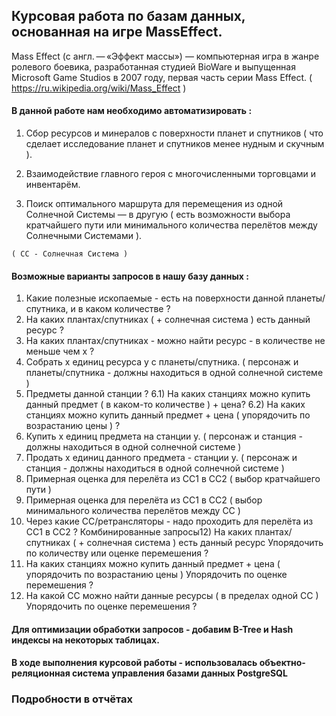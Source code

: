 <h2> Курсовая работа по базам данных, основанная на игре MassEffect. </h2>

Mass Effect (с англ. — «Эффект массы») — компьютерная игра в жанре ролевого боевика, разработанная студией BioWare и выпущенная Microsoft Game Studios в 2007 году, первая часть серии Mass Effect. ( https://ru.wikipedia.org/wiki/Mass_Effect )

<h4> В данной работе нам необходимо автоматизировать : </h4>

  1) Сбор ресурсов и минералов с поверхности планет и спутников ( что сделает исследование планет и спутников менее нудным и  скучным ). 
 
  2) Взаимодействие главного героя с многочисленными торговцами и инвентарём.
  
  3) Поиск оптимального маршрута для перемещения из одной Солнечной Системы — в другую ( есть возможности выбора кратчайшего пути или минимального количества перелётов между Солнечными Системами ).
  
    ( СС - Солнечная Система )
  
<h4>  Возможные варианты запросов в нашу базу данных : </h4>
  
  1) Какие полезные ископаемые - есть на поверхности данной
планеты/спутника, и в каком количестве ?
2) На каких плантах/спутниках ( + солнечная система ) есть данный ресурс ?
3) На каких плантах/спутниках - можно найти ресурс - в количестве не меньше
чем х ?
4) Собрать х единиц ресурса y с планеты/спутника. ( персонаж и
планеты/спутника - должны находиться в одной солнечной системе )
5) Предметы данной станции ?
6.1) На каких станциях можно купить данный предмет ( в каком-то
количестве ) + цена?
6.2) На каких станциях можно купить данный предмет + цена ( упорядочить по
возрастанию цены ) ?
7) Купить х единиц предмета на станции y.
( персонаж и станция - должны находиться в одной солнечной системе )
8) Продать х единиц данного предмета - станции y.
( персонаж и станция - должны находиться в одной солнечной системе )
9) Примерная оценка для перелёта из СС1 в СС2 ( выбор кратчайшего пути )
10) Примерная оценка для перелёта из СС1 в СС2 ( выбор минимального
количества перелётов между СС )
11) Через какие СС/ретрансляторы - надо проходить для перелёта из СС1 в
СС2 ?
Комбинированные запросы12) На каких плантах/спутниках ( + солнечная система ) есть данный ресурс
Упорядочить по количеству или оценке перемешения ?
13) На каких станциях можно купить данный предмет + цена ( упорядочить по
возрастанию цены )
Упорядочить по оценке перемешения ?
12) На какой СС можно найти данные ресурсы ( в пределах одной СС )
Упорядочить по оценке перемешения ?

<h4> Для оптимизации обработки запросов - добавим B-Tree и Hash индексы на некоторых таблицах. </h4>

  <h4> В ходе выполнения курсовой работы - использовалась объектно-реляционная система управления базами данных PostgreSQL </h4>

<h3> Подробности в отчётах <h3>
